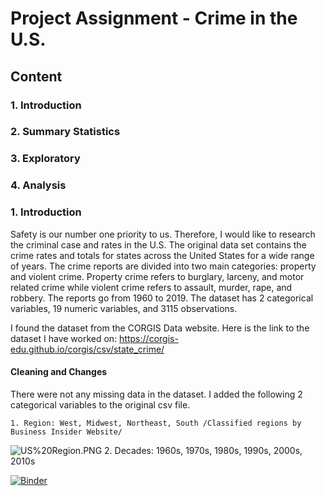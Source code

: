 # Project Assignment - Crime in the U.S.

## Content
### 1. Introduction
### 2. Summary Statistics
### 3. Exploratory
### 4. Analysis


### 1. Introduction
Safety is our number one priority to us. Therefore, I would like to research the criminal case and rates in the U.S. 
The original data set contains the crime rates and totals for states across the United States for a wide range of years. The crime reports are divided into two main categories: property and violent crime. Property crime refers to burglary, larceny, and motor related crime while violent crime refers to assault, murder, rape, and robbery. The reports go from 1960 to 2019. The dataset has 2 categorical variables, 19 numeric variables, and 3115 observations.

I found the dataset from the CORGIS Data website. Here is the link to the dataset I have worked on: https://corgis-edu.github.io/corgis/csv/state_crime/ 

#### Cleaning and Changes
There were not any missing data in the dataset. 
I added the following 2 categorical variables to the original csv file.
    
	1. Region: West, Midwest, Northeast, South /Classified regions by Business Insider Website/
    
   ![US%20Region.PNG](attachment:US%20Region.PNG)
       2. Decades: 1960s, 1970s, 1980s, 1990s, 2000s, 2010s

[![Binder](https://mybinder.org/badge_logo.svg)](https://mybinder.org/v2/gh/github/repo/master)

